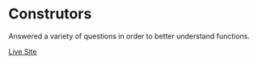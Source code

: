 # Construtors

Answered a variety of questions in order to better understand functions.

[Live Site](http://tiy-ryan-constructors-hw.surge.sh)
